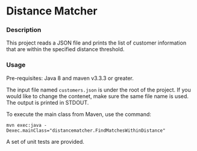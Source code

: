 # Distance Matcher  #

### Description ###
This project reads a JSON file and prints the list of customer information that are within the specified distance threshold.  

### Usage ###

Pre-requisites: Java 8 and maven v3.3.3 or greater.

The input file named ```customers.json``` is under the root of the project. If you would like to change the contenet, make sure the same file name is used. 
The output is printed in STDOUT.

To execute the main class from Maven, use the command:
```
mvn exec:java -Dexec.mainClass="distancematcher.FindMatchesWithinDistance"
```

A set of unit tests are provided.

